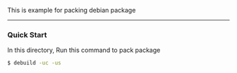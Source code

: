 This is example for packing debian package  

---
### Quick Start
In this directory, Run this command to pack package
```bash
$ debuild -uc -us 
```
